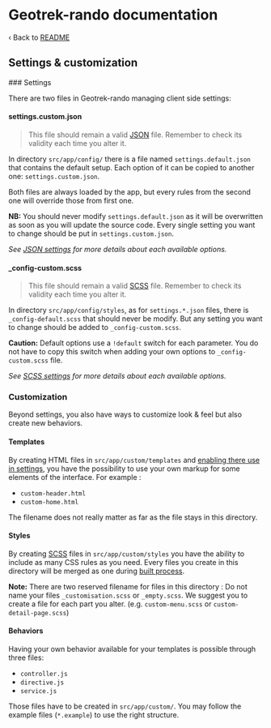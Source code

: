 # Geotrek-rando documentation

‹ Back to [README](README.md)

## Settings & customization

### Settings

There are two files in Geotrek-rando managing client side settings:

#### settings.custom.json

> This file should remain a valid [JSON][] file.
> Remember to check its validity each time you alter it.

In directory `src/app/config/` there is a file named `settings.default.json` that contains the default setup. Each option of it can be copied to another one: `settings.custom.json`.

Both files are always loaded by the app, but every rules from the second one will override those from first one.

**NB:** You should never modify `settings.default.json` as it will be overwritten as soon as you will update the source code. Every single setting you want to change should be put in `settings.custom.json`.

_See [JSON settings][] for more details about each available options._

#### \_config-custom.scss

> This file should remain a valid [SCSS][] file.
> Remember to check its validity each time you alter it.

In directory `src/app/config/styles`, as for `settings.*.json` files, there is `_config-default.scss` that should never be modify. But any setting you want to change should be added to `_config-custom.scss`.

**Caution:** Default options use a `!default` switch for each parameter. You do not have to copy this switch when adding your own options to `_config-custom.scss` file.

_See [SCSS settings][] for more details about each available options._

### Customization

Beyond settings, you also have ways to customize look & feel but also create new behaviors.

#### Templates

By creating HTML files in `src/app/custom/templates` and [enabling there use in settings](settings-custom-json.md#custom_templates), you have the possibility to use your own markup for some elements of the interface. For example :

* `custom-header.html`
* `custom-home.html`

The filename does not really matter as far as the file stays in this directory.

#### Styles

By creating [SCSS][] files in `src/app/custom/styles` you have the ability to include as many CSS rules as you need.
Every files you create in this directory will be merged as one during [built process](building.md).

**Note:** There are two reserved filename for files in this directory : Do not name your files `_customisation.scss` or `_empty.scss`.
We suggest you to create a file for each part you alter. (e.g. `custom-menu.scss` or `custom-detail-page.scss`)

#### Behaviors

Having your own behavior available for your templates is possible through three files:

* `controller.js`
* `directive.js`
* `service.js`

Those files have to be created in `src/app/custom/`.
You may follow the example files (`*.example`) to use the right structure.

<!-- Internal links -->

[JSON settings]: settings-custom-json.md
[SCSS settings]: config-custom-scss.md

<!-- External links -->

[JSON]: http://www.json.org/
[SCSS]: http://sass-lang.com/
